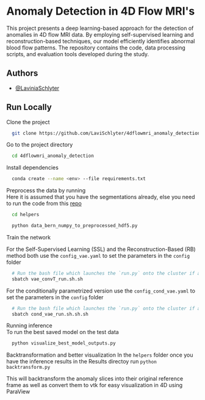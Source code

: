 
# Anomaly Detection in 4D Flow MRI's



This project presents a deep learning-based approach for the detection of anomalies in 4D flow MRI data. By employing self-supervised learning and reconstruction-based techniques, our model efficiently identifies abnormal blood flow patterns. The repository contains the code, data processing scripts, and evaluation tools developed during the study.







## Authors

- [@LaviniaSchlyter](https://github.com/LaviSchlyter)


## Run Locally

Clone the project

```bash
  git clone https://github.com/LaviSchlyter/4dflowmri_anomaly_detection
```

Go to the project directory

```bash
  cd 4dflowmri_anomaly_detection
```

Install dependencies

```bash
  conda create --name <env> --file requirements.txt
```

Preprocess the data by running\
Here it is assumed that you have the segmentations already, else you need to run the code from this [repo](https://github.com/LaviSchlyter/4D-Flow-CNN-Segmentation)
```bash
  cd helpers
```

```bash
  python data_bern_numpy_to_preprocessed_hdf5.py
```

Train the network

For the Self-Supervised Learning (SSL) and the Reconstruction-Based (RB) method both use the `config_vae.yaml` to set the parameters in the `config` folder

```bash
  # Run the bash file which launches the `run.py` onto the cluster if available
  sbatch vae_convT_run.sh.sh
```
For the conditionally parametrized version use the `config_cond_vae.yaml` to set the parameters in the `config` folder

```bash
  # Run the bash file which launches the `run.py` onto the cluster if available
  sbatch cond_vae_run.sh.sh.sh
```

Running inference\
To run the best saved model on the test data

```bash
  python visualize_best_model_outputs.py
```

Backtransformation and better visualization
In the `helpers` folder once you have the inference results in the Results directoy run `python backtransform.py`

This will backtransform the anomaly slices into their original reference frame as well as convert them to vtk for easy visualization in 4D using ParaView

